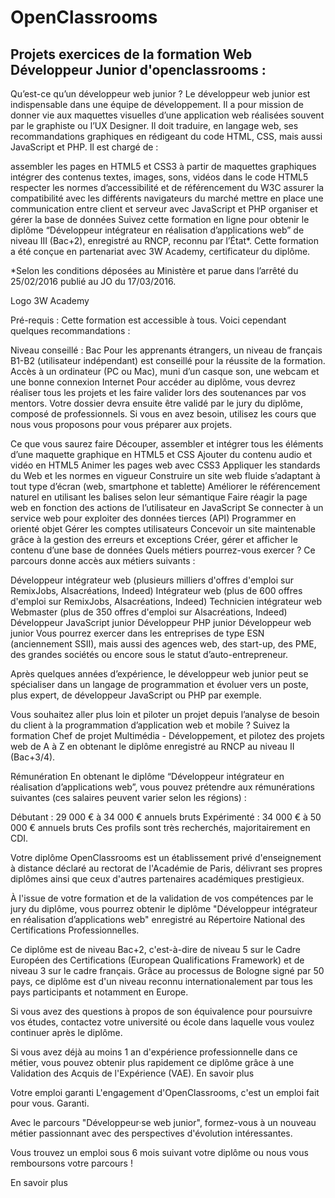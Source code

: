 # OpenClassrooms

## Projets exercices de la formation Web Développeur Junior d'openclassrooms :

Qu’est-ce qu’un développeur web junior ?
Le développeur web junior est indispensable dans une équipe de développement. Il a pour mission de donner vie aux maquettes visuelles d’une application web réalisées souvent par le graphiste ou l’UX Designer. Il doit traduire, en langage web, ses recommandations graphiques en rédigeant du code HTML, CSS, mais aussi JavaScript et PHP. Il est chargé de :

assembler les pages en HTML5 et CSS3 à partir de maquettes graphiques
intégrer des contenus textes, images, sons, vidéos dans le code HTML5
respecter les normes d’accessibilité et de référencement du W3C
assurer la compatibilité avec les différents navigateurs du marché
mettre en place une communication entre client et serveur avec JavaScript et PHP
organiser et gérer la base de données
Suivez cette formation en ligne pour obtenir le diplôme “Développeur intégrateur en réalisation d’applications web” de niveau III (Bac+2), enregistré au RNCP, reconnu par l’État*. Cette formation a été conçue en partenariat avec 3W Academy, certificateur du diplôme.

*Selon les conditions déposées au Ministère et parue dans l’arrêté du 25/02/2016 publié au JO du 17/03/2016.

 Logo 3W Academy

Pré-requis :
Cette formation est accessible à tous. Voici cependant quelques recommandations :

Niveau conseillé : Bac
Pour les apprenants étrangers, un niveau de français B1-B2 (utilisateur indépendant) est conseillé pour la réussite de la formation.
Accès à un ordinateur (PC ou Mac), muni d’un casque son, une webcam et une bonne connexion Internet
Pour accéder au diplôme, vous devrez réaliser tous les projets et les faire valider lors des soutenances par vos mentors. Votre dossier devra ensuite être validé par le jury du diplôme, composé de professionnels. Si vous en avez besoin, utilisez les cours que nous vous proposons pour vous préparer aux projets.

Ce que vous saurez faire
Découper, assembler et intégrer tous les éléments d’une maquette graphique en HTML5 et CSS
Ajouter du contenu audio et vidéo en HTML5
Animer les pages web avec CSS3
Appliquer les standards du Web et les normes en vigueur
Construire un site web fluide s’adaptant à tout type d’écran (web, smartphone et tablette)
Améliorer le référencement naturel en utilisant les balises selon leur sémantique
Faire réagir la page web en fonction des actions de l’utilisateur en JavaScript
Se connecter à un service web pour exploiter des données tierces (API)
Programmer en orienté objet
Gérer les comptes utilisateurs
Concevoir un site maintenable grâce à la gestion des erreurs et exceptions
Créer, gérer et afficher le contenu d’une base de données
Quels métiers pourrez-vous exercer ?
Ce parcours donne accès aux métiers suivants :

Développeur intégrateur web (plusieurs milliers d'offres d'emploi sur RemixJobs, Alsacréations, Indeed)
Intégrateur web (plus de 600 offres d'emploi sur RemixJobs, Alsacréations, Indeed)
Technicien intégrateur web
Webmaster (plus de 350 offres d'emploi sur Alsacréations, Indeed)
Développeur JavaScript junior
Développeur PHP junior
Développeur web junior
Vous pourrez exercer dans les entreprises de type ESN (anciennement SSII), mais aussi des agences web, des start-up, des PME, des grandes sociétés ou encore sous le statut d’auto-entrepreneur.

Après quelques années d’expérience, le développeur web junior peut se spécialiser dans un langage de programmation et évoluer vers un poste, plus expert, de développeur JavaScript ou PHP par exemple.

Vous souhaitez aller plus loin et piloter un projet depuis l’analyse de besoin du client à la programmation d’application web et mobile ? Suivez la formation Chef de projet Multimédia - Développement, et pilotez des projets web de A à Z en obtenant le diplôme enregistré au RNCP au niveau II (Bac+3/4).

Rémunération
En obtenant le diplôme “Développeur intégrateur en réalisation d’applications web”, vous pouvez prétendre aux rémunérations suivantes (ces salaires peuvent varier selon les régions) :

Débutant : 29 000 € à 34 000 € annuels bruts
Expérimenté : 34 000 € à 50 000 € annuels bruts
Ces profils sont très recherchés, majoritairement en CDI.

Votre diplôme
OpenClassrooms est un établissement privé d'enseignement à distance déclaré au rectorat de l'Académie de Paris, délivrant ses propres diplômes ainsi que ceux d'autres partenaires académiques prestigieux.

À l'issue de votre formation et de la validation de vos compétences par le jury du diplôme, vous pourrez obtenir le diplôme "Développeur intégrateur en réalisation d’applications web" enregistré au Répertoire National des Certifications Professionnelles.

Ce diplôme est de niveau Bac+2, c'est-à-dire de niveau 5 sur le Cadre Européen des Certifications (European Qualifications Framework) et de niveau 3 sur le cadre français. Grâce au processus de Bologne signé par 50 pays, ce diplôme est d'un niveau reconnu internationalement par tous les pays participants et notamment en Europe.

Si vous avez des questions à propos de son équivalence pour poursuivre vos études, contactez votre université ou école dans laquelle vous voulez continuer après le diplôme.

Si vous avez déjà au moins 1 an d'expérience professionnelle dans ce métier, vous pouvez obtenir plus rapidement ce diplôme grâce à une Validation des Acquis de l'Expérience (VAE). En savoir plus

Votre emploi garanti
L'engagement d'OpenClassrooms, c'est un emploi fait pour vous. Garanti.

Avec le parcours "Développeur·se web junior", formez-vous à un nouveau métier passionnant avec des perspectives d'évolution intéressantes.

Vous trouvez un emploi sous 6 mois suivant votre diplôme ou nous vous remboursons votre parcours !

En savoir plus


